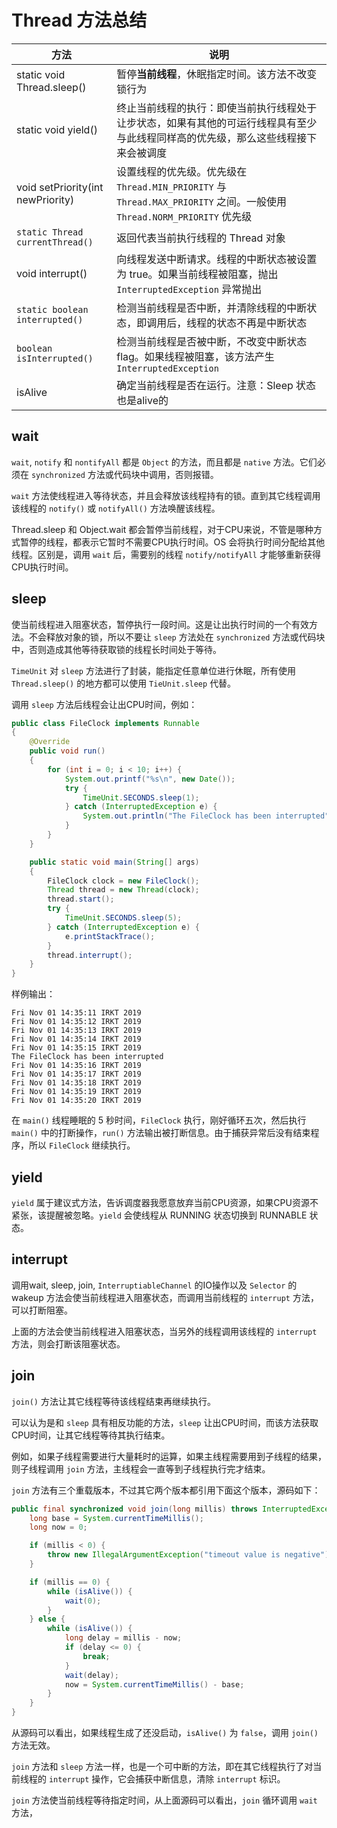 
# Thread 方法总结
|方法|说明|
|---|---|
|static void Thread.sleep()|暂停**当前线程**，休眠指定时间。该方法不改变锁行为|
|static void yield()|终止当前线程的执行：即使当前执行线程处于让步状态，如果有其他的可运行线程具有至少与此线程同样高的优先级，那么这些线程接下来会被调度|
|void setPriority(int newPriority)|设置线程的优先级。优先级在 `Thread.MIN_PRIORITY` 与 `Thread.MAX_PRIORITY` 之间。一般使用 `Thread.NORM_PRIORITY`  优先级|
|`static Thread currentThread()`|返回代表当前执行线程的 Thread 对象|
|void interrupt()|向线程发送中断请求。线程的中断状态被设置为 true。如果当前线程被阻塞，抛出 `InterruptedException` 异常抛出|
|`static boolean interrupted()`|检测当前线程是否中断，并清除线程的中断状态，即调用后，线程的状态不再是中断状态|
|`boolean isInterrupted()`|检测当前线程是否被中断，不改变中断状态 flag。如果线程被阻塞，该方法产生 `InterruptedException`|
|isAlive|确定当前线程是否在运行。注意：Sleep 状态也是alive的|


## wait
`wait`, `notify` 和 `nontifyAll` 都是 `Object` 的方法，而且都是 `native` 方法。它们必须在 `synchronized` 方法或代码块中调用，否则报错。

`wait` 方法使线程进入等待状态，并且会释放该线程持有的锁。直到其它线程调用该线程的 `notify()` 或 `notifyAll()` 方法唤醒该线程。





Thread.sleep 和 Object.wait 都会暂停当前线程，对于CPU来说，不管是哪种方式暂停的线程，都表示它暂时不需要CPU执行时间。OS 会将执行时间分配给其他线程。区别是，调用 `wait` 后，需要别的线程 `notify/notifyAll` 才能够重新获得CPU执行时间。


## sleep
使当前线程进入阻塞状态，暂停执行一段时间。这是让出执行时间的一个有效方法。不会释放对象的锁，所以不要让 `sleep` 方法处在 `synchronized` 方法或代码块中，否则造成其他等待获取锁的线程长时间处于等待。

`TimeUnit` 对 `sleep` 方法进行了封装，能指定任意单位进行休眠，所有使用 `Thread.sleep()` 的地方都可以使用 `TieUnit.sleep` 代替。

调用 `sleep` 方法后线程会让出CPU时间，例如：
```java
public class FileClock implements Runnable
{
    @Override
    public void run()
    {
        for (int i = 0; i < 10; i++) {
            System.out.printf("%s\n", new Date());
            try {
                TimeUnit.SECONDS.sleep(1);
            } catch (InterruptedException e) {
                System.out.println("The FileClock has been interrupted");
            }
        }
    }

    public static void main(String[] args)
    {
        FileClock clock = new FileClock();
        Thread thread = new Thread(clock);
        thread.start();
        try {
            TimeUnit.SECONDS.sleep(5);
        } catch (InterruptedException e) {
            e.printStackTrace();
        }
        thread.interrupt();
    }
}
```
样例输出：
```
Fri Nov 01 14:35:11 IRKT 2019
Fri Nov 01 14:35:12 IRKT 2019
Fri Nov 01 14:35:13 IRKT 2019
Fri Nov 01 14:35:14 IRKT 2019
Fri Nov 01 14:35:15 IRKT 2019
The FileClock has been interrupted
Fri Nov 01 14:35:16 IRKT 2019
Fri Nov 01 14:35:17 IRKT 2019
Fri Nov 01 14:35:18 IRKT 2019
Fri Nov 01 14:35:19 IRKT 2019
Fri Nov 01 14:35:20 IRKT 2019
```
在 `main()` 线程睡眠的 5 秒时间，`FileClock` 执行，刚好循环五次，然后执行 `main()` 中的打断操作，`run()` 方法输出被打断信息。由于捕获异常后没有结束程序，所以 `FileClock` 继续执行。

## yield
`yield` 属于建议式方法，告诉调度器我愿意放弃当前CPU资源，如果CPU资源不紧张，该提醒被忽略。`yield` 会使线程从 RUNNING 状态切换到 RUNNABLE 状态。



## interrupt
调用wait, sleep, join, `InterruptiableChannel` 的IO操作以及 `Selector` 的 wakeup 方法会使当前线程进入阻塞状态，而调用当前线程的 `interrupt` 方法，可以打断阻塞。

上面的方法会使当前线程进入阻塞状态，当另外的线程调用该线程的 `interrupt` 方法，则会打断该阻塞状态。

## join
`join()` 方法让其它线程等待该线程结束再继续执行。

可以认为是和 `sleep` 具有相反功能的方法，`sleep` 让出CPU时间，而该方法获取CPU时间，让其它线程等待其执行结束。

例如，如果子线程需要进行大量耗时的运算，如果主线程需要用到子线程的结果，则子线程调用 `join` 方法，主线程会一直等到子线程执行完才结束。


`join` 方法有三个重载版本，不过其它两个版本都引用下面这个版本，源码如下：
```java
public final synchronized void join(long millis) throws InterruptedException {
    long base = System.currentTimeMillis();
    long now = 0;

    if (millis < 0) {
        throw new IllegalArgumentException("timeout value is negative");
    }

    if (millis == 0) {
        while (isAlive()) {
            wait(0);
        }
    } else {
        while (isAlive()) {
            long delay = millis - now;
            if (delay <= 0) {
                break;
            }
            wait(delay);
            now = System.currentTimeMillis() - base;
        }
    }
}
```
从源码可以看出，如果线程生成了还没启动，`isAlive()` 为 `false`，调用 `join()` 方法无效。

`join` 方法和 `sleep` 方法一样，也是一个可中断的方法，即在其它线程执行了对当前线程的 `interrupt` 操作，它会捕获中断信息，清除 `interrupt` 标识。

`join` 方法使当前线程等待指定时间，从上面源码可以看出，`join` 循环调用 `wait` 方法，

